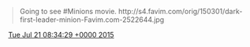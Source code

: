 > Going to see \#Minions movie\. http://s4\.favim\.com/orig/150301/dark\-first\-leader\-minion\-Favim\.com\-2522644\.jpg

<img src="../../media/tweet.ico" width="12" /> [Tue Jul 21 08:34:29 +0000 2015](https://twitter.com/DromerDenker/status/623410705023299584)